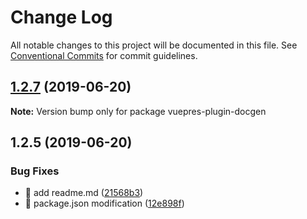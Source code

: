 # Change Log

All notable changes to this project will be documented in this file.
See [Conventional Commits](https://conventionalcommits.org) for commit guidelines.

## [1.2.7](https://github.com/f3ltron/vuepress-plugin-docgen/compare/v1.2.5...v1.2.7) (2019-06-20)

**Note:** Version bump only for package vuepres-plugin-docgen





## 1.2.5 (2019-06-20)


### Bug Fixes

* 🐛 add readme.md ([21568b3](https://github.com/f3ltron/vuepress-plugin-docgen/commit/21568b3))
* 🐛 package.json modification ([12e898f](https://github.com/f3ltron/vuepress-plugin-docgen/commit/12e898f))
